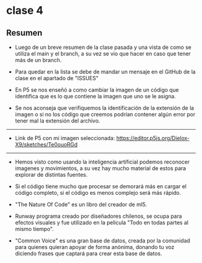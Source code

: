# clase 4

## Resumen

- Luego de un breve resumen de la clase pasada y una vista de como se utiliza el main y el branch, a su vez se vio que hacer en caso que tener más de un branch.

- Para quedar en la lista se debe de mandar un mensaje en el GitHub de la clase en el apartado de "ISSUES"

- En P5 se nos enseñó a como cambiar la imagen de un código que identifica que es lo que contiene la imagen que uno se le asigna.

- Se nos aconseja que verifiquemos la identificación de la extensión de la imagen o si no los código que creemos podrían contener algún error por tener mal la extensión del archivo.

---

- Link de P5 con mi imagen seleccionada: https://editor.p5js.org/Dielox-X9/sketches/Te0ouoRGd

---

- Hemos visto como usando la inteligencia artificial podemos reconocer imagenes y movimientos, a su vez hay mucho material de estos para explorar de distintas fuentes.

- Si el código tiene mucho que procesar se demorará más en cargar el código completo, si el código es menos complejo será más rápido.

- "The Nature Of Code" es un libro del creador de ml5. 

- Runway programa creado por diseñadores chilenos, se ocupa para efectos visuales y fue utilizado en la pelicula "Todo en todas partes al mismo tiempo".

- "Common Voice" es una gran base de datos, creada por la comunidad para quienes quieran apoyar de forma anónima, donando tu voz diciendo frases que captará para crear esta base de datos.
